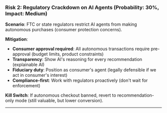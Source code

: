 ### **Risk 2: Regulatory Crackdown on AI Agents (Probability: 30%, Impact: Medium)**

**Scenario**: FTC or state regulators restrict AI agents from making autonomous purchases (consumer protection concerns).

**Mitigation**:

- **Consumer approval required**: All autonomous transactions require pre-approval (budget limits, product constraints)
- **Transparency**: Show AI's reasoning for every recommendation (explainable AI)
- **Fiduciary duty**: Position as consumer's agent (legally defensible if we act in consumer's interest)
- **Compliance-first**: Work with regulators proactively (don't wait for enforcement)

**Kill Switch**: If autonomous checkout banned, revert to recommendation-only mode (still valuable, but lower conversion).

---
